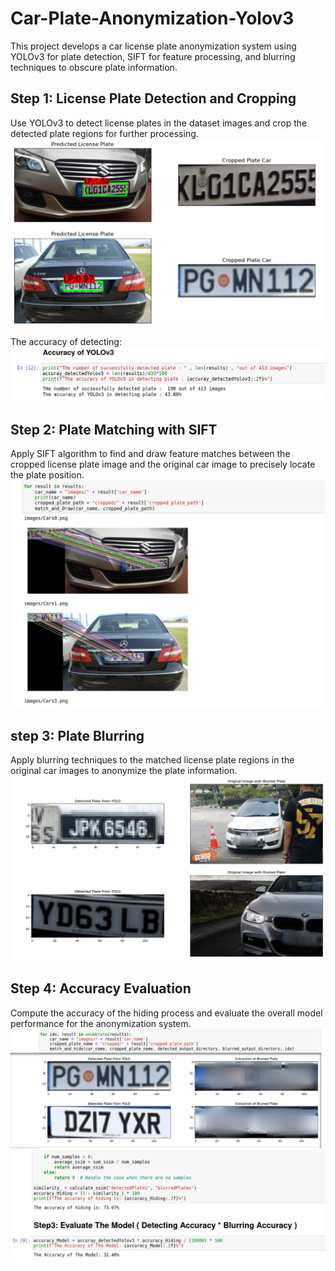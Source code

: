 # Car-Plate-Anonymization-Yolov3
This project develops a car license plate anonymization system using YOLOv3 for plate detection, 
SIFT for feature processing, and blurring techniques to obscure plate information.


## Step 1: License Plate Detection and Cropping
Use YOLOv3 to detect license plates in the dataset images and crop the detected plate regions for further processing.
![Extraction Stage](Images/Image1.png)

The accuracy of detecting: 
![Extraction Stage](Images/image4.png)

## Step 2: Plate Matching with SIFT
Apply SIFT algorithm to find and draw feature matches between the cropped license plate image and the original car image to precisely locate the plate position.
![Transformation Stage](Images/image2.png)

## step 3: Plate Blurring
Apply blurring techniques to the matched license plate regions in the original car images to anonymize the plate information.
![Transformation Stage](Images/image3.png)


## Step 4: Accuracy Evaluation
Compute the accuracy of the hiding process and evaluate the overall model performance for the anonymization system.
![Transformation Stage](Images/image5.png)
![Transformation Stage](Images/image6.png)

